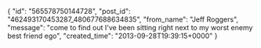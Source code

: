 {
   "id": "565578750144728",
   "post_id": "462493170453287_480677688634835",
   "from_name": "Jeff Roggers",
   "message": "come to find out I've been sitting right next to my worst enemy best friend ego",
   "created_time": "2013-09-28T19:39:15+0000"
 }
